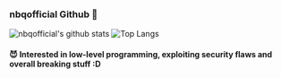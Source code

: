 ### nbqofficial Github 👋
![nbqofficial's github stats](https://github-readme-stats.vercel.app/api?username=nbqofficial&show_icons=true&hide_border=false&count_private=true&theme=synthwave)
![Top Langs](https://github-readme-stats.vercel.app/api/top-langs/?username=nbqofficial&layout=compact&theme=synthwave)
#### 😈 Interested in low-level programming, exploiting security flaws and overall breaking stuff :D

